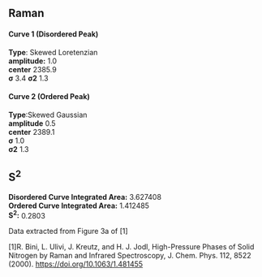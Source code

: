 ## Raman

#### Curve 1 (Disordered Peak)
**Type**: Skewed Loretenzian\
**amplitude:** 1.0\
**center** 2385.9\
**σ** 3.4
**σ2** 1.3


#### Curve 2 (Ordered Peak)
**Type**:Skewed Gaussian\
**amplitude** 0.5\
**center** 2389.1\
**σ** 1.0\
**σ2** 1.3


## S<sup>2</sup>
**Disordered Curve Integrated Area:** 3.627408\
**Ordered Curve Integrated Area:** 1.412485\
**S<sup>2</sup>:** 0.2803











Data extracted from Figure 3a of [1] 


[1]R. Bini, L. Ulivi, J. Kreutz, and H. J. Jodl, High-Pressure Phases of Solid Nitrogen by Raman and Infrared Spectroscopy, J. Chem. Phys. 112, 8522 (2000).
https://doi.org/10.1063/1.481455